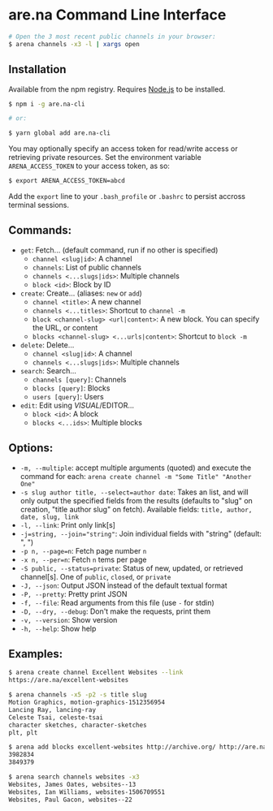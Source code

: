 # are.na Command Line Interface

```bash
# Open the 3 most recent public channels in your browser:
$ arena channels -x3 -l | xargs open
```

## Installation

Available from the npm registry. Requires [Node.js](https://nodejs.org/en/download/) to be installed.

```bash
$ npm i -g are.na-cli

# or:

$ yarn global add are.na-cli
```

You may optionally specify an access token for read/write access or retrieving private resources. Set the environment variable `ARENA_ACCESS_TOKEN` to your access token, as so:

```bash
$ export ARENA_ACCESS_TOKEN=abcd
```

Add the `export` line to your `.bash_profile` or `.bashrc` to persist accross terminal sessions.

## Commands:
- `get`: Fetch... (default command, run if no other is specified)
  - `channel <slug|id>`: A channel
  - `channels`: List of public channels
  - `channels <...slugs|ids>`: Multiple channels
  - `block <id>`: Block by ID
- `create`: Create... (aliases: `new` or `add`)
  - `channel <title>`: A new channel
  - `channels <...titles>`: Shortcut to `channel -m`
  - `block <channel-slug> <url|content>`: A new block. You can specify the URL, or content
  - `blocks <channel-slug> <...urls|content>`: Shortcut to `block -m`
- `delete`: Delete...
  - `channel <slug|id>`: A channel
  - `channels <...slugs|ids>`: Multiple channels
- `search`: Search...
  - `channels [query]`: Channels
  - `blocks [query]`: Blocks
  - `users [query]`: Users
- `edit`: Edit using $VISUAL/$EDITOR...
  - `block <id>`: A block
  - `blocks <...ids>`: Multiple blocks

## Options:
- `-m, --multiple`: accept multiple arguments (quoted) and execute the command for each: `arena create channel -m "Some Title" "Another One"`
- `-s slug author title, --select=author date`: Takes an list, and will only output the specified fields from the results (defaults to "slug" on creation, "title author slug" on fetch). Available fields: `title, author, date, slug, link`
- `-l, --link`: Print only link[s]
- `-j=string, --join="string"`: Join individual fields with "string" (default: ", ")
- `-p n, --page=n`: Fetch page number `n`
- `-x n, --per=n`: Fetch `n` tems per page
- `-S public, --status=private`: Status of new, updated, or retrieved channel[s]. One of `public`, `closed`, or `private`
- `-J, --json`: Output JSON instead of the default textual format
- `-P, --pretty`: Pretty print JSON
- `-f, --file`: Read arguments from this file (use `-` for stdin)
- `-D, --dry, --debug`: Don't make the requests, print them
- `-v, --version`: Show version
- `-h, --help`: Show help

## Examples:

```bash
$ arena create channel Excellent Websites --link
https://are.na/excellent-websites

$ arena channels -x5 -p2 -s title slug
Motion Graphics, motion-graphics-1512356954
Lancing Ray, lancing-ray
Celeste Tsai, celeste-tsai
character sketches, character-sketches
plt, plt

$ arena add blocks excellent-websites http://archive.org/ http://are.na/
3982834
3849379

$ arena search channels websites -x3
Websites, James Oates, websites--13
Websites, Ian Williams, websites-1506709551
Websites, Paul Gacon, websites--22
```
